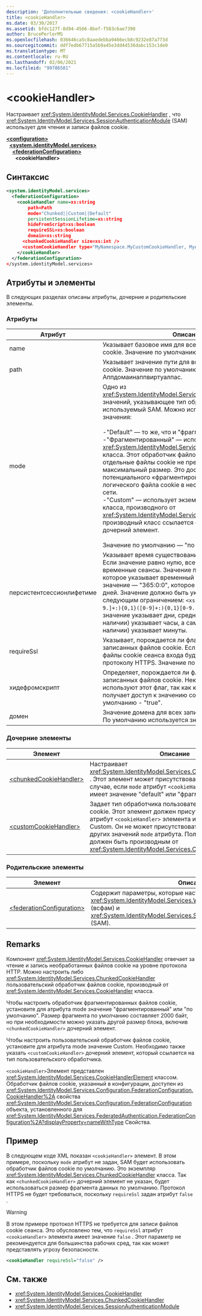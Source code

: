 ```yaml
---
description: 'Дополнительные сведения: <cookieHandler>'
title: <cookieHandler>
ms.date: 03/30/2017
ms.assetid: bfdc127f-8d94-4566-8bef-f583c6ae7398
author: BrucePerlerMS
ms.openlocfilehash: 036646ca5c8aaedebba9466ecb8c9232e87a773d
ms.sourcegitcommit: ddf7edb67715a5b9a45e3dd44536dabc153c1de0
ms.translationtype: MT
ms.contentlocale: ru-RU
ms.lasthandoff: 02/06/2021
ms.locfileid: "99786581"
---
```

# \<cookieHandler>

Настраивает <xref:System.IdentityModel.Services.CookieHandler> , что <xref:System.IdentityModel.Services.SessionAuthenticationModule> (SAM) использует для чтения и записи файлов cookie.  
  
[**\<configuration>**](../configuration-element.md)\
&nbsp;&nbsp;[**\<system.identityModel.services>**](system-identitymodel-services.md)\
&nbsp;&nbsp;&nbsp;&nbsp;[**\<federationConfiguration>**](federationconfiguration.md)\
&nbsp;&nbsp;&nbsp;&nbsp;&nbsp;&nbsp;**\<cookieHandler>**  
  
## <a name="syntax"></a>Синтаксис  
  
```xml  
<system.identityModel.services>  
  <federationConfiguration>  
    <cookieHandler name=xs:string  
        path=Path  
        mode="Chunked||Custom||Default"  
        persistentSessionLifetime=xs:string  
        hideFromScript=xs:boolean  
        requireSSL=xs:boolean  
        domain=xs:string  
      <chunkedCookieHandler size=xs:int />  
      <customCookieHandler type="MyNamespace.MyCustomCookieHandler, MyAssembly" />  
    </cookieHandler>  
  </federationConfiguration>  
</system.identityModel.services>  
```  
  
## <a name="attributes-and-elements"></a>Атрибуты и элементы  

 В следующих разделах описаны атрибуты, дочерние и родительские элементы.  
  
### <a name="attributes"></a>Атрибуты  
  
|Атрибут|Описание|  
|---------------|-----------------|  
|name|Указывает базовое имя для всех записанных файлов cookie. Значение по умолчанию — FedAuth.|  
|path|Указывает значение пути для всех записанных файлов cookie. Значение по умолчанию — HttpRuntime. Аппдомаинаппвиртуалпас.|  
|mode|Одно из <xref:System.IdentityModel.Services.CookieHandlerMode> значений, указывающее тип обработчика файлов cookie, используемый SAM. Можно использовать следующие значения:<br /><br /> -"Default" — то же, что и "фрагментированный".<br />-"Фрагментированный" — использует экземпляр <xref:System.IdentityModel.Services.ChunkedCookieHandler> класса. Этот обработчик файлов cookie гарантирует, что отдельные файлы cookie не превышают установленный максимальный размер. Это достигается за счет потенциального «фрагментирования» одного логического файла cookie в несколько файлов cookie в сети.<br />-"Custom" — использует экземпляр пользовательского класса, производного от <xref:System.IdentityModel.Services.CookieHandler> . На производный класс ссылается `<customCookieHandler>` дочерний элемент.<br /><br /> Значение по умолчанию — "по умолчанию".|  
|персистентсессионлифетиме|Указывает время существования постоянных сеансов. Если значение равно нулю, всегда используются временные сеансы. Значение по умолчанию — "0:0:0", которое указывает временный сеанс. Максимальное значение — "365:0:0", которое указывает сеанс в 365 дней. Значение должно быть указано в соответствии со следующим ограничением: `<xs:pattern value="([0-9.]+:){0,1}([0-9]+:){0,1}[0-9.]+" />` , где самое левое значение указывает дни, среднее значение (при наличии) указывает часы, а самое правое значение (при наличии) указывает минуты.|  
|requireSsl|Указывает, порождается ли флаг "Secure" для всех записанных файлов cookie. Если это значение задано, то файлы cookie сеанса входа будут доступны только по протоколу HTTPS. Значение по умолчанию - "true".|  
|хидефромскрипт|Определяет, порождается ли флаг "HttpOnly" для всех записанных файлов cookie. Некоторые веб-браузеры используют этот флаг, так как клиентский сценарий получает доступ к значению cookie. Значение по умолчанию - "true".|  
|домен|Значение домена для всех записанных файлов cookie. По умолчанию используется значение "".|  
  
### <a name="child-elements"></a>Дочерние элементы  
  
|Элемент|Описание|  
|-------------|-----------------|  
|[\<chunkedCookieHandler>](chunkedcookiehandler.md)|Настраивает <xref:System.IdentityModel.Services.ChunkedCookieHandler> . Этот элемент может присутствовать только в том случае, если `mode` атрибут `<cookieHandler>` элемента имеет значение "default" или "фрагментированный".|  
|[\<customCookieHandler>](customcookiehandler.md)|Задает тип обработчика пользовательских файлов cookie. Этот элемент должен присутствовать, если `mode` атрибут `<cookieHandler>` элемента имеет значение Custom. Он не может присутствовать ни для каких других значений `mode` атрибута. Пользовательский тип должен быть производным от <xref:System.IdentityModel.Services.CookieHandler> класса.|  
  
### <a name="parent-elements"></a>Родительские элементы  
  
|Элемент|Описание|  
|-------------|-----------------|  
|[\<federationConfiguration>](federationconfiguration.md)|Содержит параметры, которые настраивают свойства <xref:System.IdentityModel.Services.WSFederationAuthenticationModule> (всфам) и <xref:System.IdentityModel.Services.SessionAuthenticationModule> (SAM).|  
  
## <a name="remarks"></a>Remarks  

 Компонент <xref:System.IdentityModel.Services.CookieHandler> отвечает за чтение и запись необработанных файлов cookie на уровне протокола HTTP. Можно настроить либо <xref:System.IdentityModel.Services.ChunkedCookieHandler> пользовательский обработчик файлов cookie, производный от <xref:System.IdentityModel.Services.CookieHandler> класса.  
  
 Чтобы настроить обработчик фрагментированных файлов cookie, установите для атрибута mode значение "фрагментированный" или "по умолчанию". Размер фрагмента по умолчанию составляет 2000 байт, но при необходимости можно указать другой размер блока, включив `<chunkedCookieHandler>` дочерний элемент.  
  
 Чтобы настроить пользовательский обработчик файлов cookie, установите для атрибута mode значение Custom. Необходимо также указать `<customCookieHandler>` дочерний элемент, который ссылается на тип пользовательского обработчика.  
  
 `<cookieHandler>`Элемент представлен <xref:System.IdentityModel.Services.CookieHandlerElement> классом. Обработчик файлов cookie, указанный в конфигурации, доступен из <xref:System.IdentityModel.Services.Configuration.FederationConfiguration.CookieHandler%2A> свойства <xref:System.IdentityModel.Services.Configuration.FederationConfiguration> объекта, установленного для <xref:System.IdentityModel.Services.FederatedAuthentication.FederationConfiguration%2A?displayProperty=nameWithType> Свойства.  
  
## <a name="example"></a>Пример  

 В следующем коде XML показан `<cookieHandler>` элемент. В этом примере, поскольку `mode` атрибут не задан, SAM будет использовать обработчик файлов cookie по умолчанию. Это экземпляр <xref:System.IdentityModel.Services.ChunkedCookieHandler> класса. Так как `<chunkedCookieHandler>` дочерний элемент не указан, будет использоваться размер фрагмента данных по умолчанию. Протокол HTTPS не будет требоваться, поскольку `requireSsl` задан атрибут `false` .  
  
> [!WARNING]
> В этом примере протокол HTTPS не требуется для записи файлов cookie сеанса. Это обусловлено тем, что `requireSsl` атрибут `<cookieHandler>` элемента имеет значение `false` . Этот параметр не рекомендуется для большинства рабочих сред, так как может представлять угрозу безопасности.  
  
```xml  
<cookieHandler requireSsl="false" />  
```  
  
## <a name="see-also"></a>См. также

- <xref:System.IdentityModel.Services.CookieHandler>
- <xref:System.IdentityModel.Services.ChunkedCookieHandler>
- <xref:System.IdentityModel.Services.SessionAuthenticationModule>

